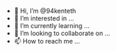 - 👋 Hi, I’m @94kenteth
- 👀 I’m interested in ...
- 🌱 I’m currently learning ...
- 💞️ I’m looking to collaborate on ...
- 📫 How to reach me ...

<!---
94kenteth/94kenteth is a ✨ special ✨ repository because its `README.md` (this file) appears on your GitHub profile.
You can click the Preview link to take a look at your changes.
--->
